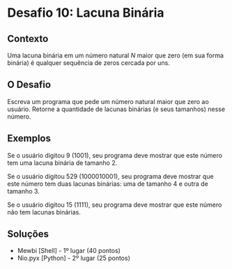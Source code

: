 # Desafio 10: Lacuna Binária

## Contexto

Uma lacuna binária em um número natural *N* maior que zero (em sua forma binária) é qualquer sequência de zeros cercada por uns.

## O Desafio

Escreva um programa que pede um número natural maior que zero ao usuário. Retorne a quantidade de lacunas binárias (e seus tamanhos) nesse número.

## Exemplos

Se o usuário digitou 9 (1001), seu programa deve mostrar que este número tem uma lacuna binária de tamanho 2.

Se o usuário digitou 529 (1000010001), seu programa deve mostrar que este número tem duas lacunas binárias: uma de tamanho 4 e outra de tamanho 3.

Se o usuário digitou 15 (1111), seu programa deve mostrar que este número não tem lacunas binárias.

## Soluções

- Mewbi [Shell] - 1º lugar (40 pontos)
- Nio.pyx [Python] - 2º lugar (25 pontos)
